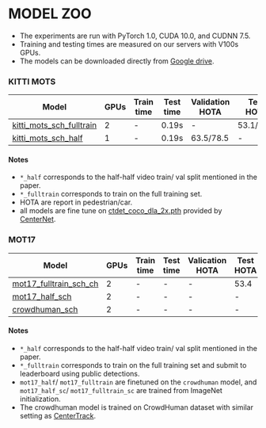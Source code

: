 # MODEL ZOO

- The experiments are run with PyTorch 1.0, CUDA 10.0, and CUDNN 7.5.
- Training and testing times are measured on our servers with V100s GPUs.
- The models can be downloaded directly from [Google drive](https://drive.google.com/drive/folders/1GQI_OPgDzQXdG8XW0vjs2_KS1eieccjD?usp=sharing).

### KITTI MOTS 

| Model                 |GPUs| Train time| Test time | Validation HOTA  | Test HOTA  | Download  |
|-----------------------|----|-----------|-----------|------------------|------------|-----------|
| [kitti_mots_sch_fulltrain](../experiments/kitti_mots_fulltrain.sh)         |    2 |    -    | 0.19s     |      -      |       53.1/67.1     | [model](https://drive.google.com/file/d/1gvBkDmCWjdJWHaFY50ZfrqhKGXQzi4MA/view?usp=sharing) |
| [kitti_mots_sch_half](../experiments/kitti_mots_half.sh)         |    1 |    -    | 0.19s      |         63.5/78.5     |      -     | [model](https://drive.google.com/file/d/1c0EYf5aa6xG7NAfN8f2WYN3SKMno6sAu/view?usp=sharing) |

#### Notes

- `*_half` corresponds to the half-half video train/ val split mentioned in the paper. 
- `*_fulltrain` corresponds to train on the full training set.
- HOTA are report in pedestrian/car.
-  all models are fine tune on [ctdet_coco_dla_2x.pth](https://drive.google.com/open?id=1pl_-ael8wERdUREEnaIfqOV_VF2bEVRT) provided by [CenterNet](https://github.com/xingyizhou/CenterNet/blob/master/readme/MODEL_ZOO.md).

### MOT17

| Model                 | GPUs |Train time| Test time | Valication HOTA  | Test HOTA  | Download | 
|-----------------------|------|----------|-----------|------------------|------------|----------|
| [mot17_fulltrain_sch_ch](../experiments/mot17_fulltrain.sh)       |    2 |    -    | -     |          -       | 53.4 |  [model](https://drive.google.com/file/d/1tmpGfoCyDdFkl3R3UpYLyh5SR8spSLQ_/view?usp=sharing)     |
| [mot17_half_sch](../experiments/mot17_half.sh)            |    2 |    -    | -     |         -    |      -     | [model](https://drive.google.com/file/d/1FsL_apCEpx4LTKg8PSZkr1TRCy0tVw8s/view?usp=sharing) |
| [crowdhuman_sch](../experiments/crowdhuman.sh)            |    2 |    -   | -      |       -     |      -     |[model](https://drive.google.com/file/d/1YXXNaoLFYf5ovdXcs4xUw5ER6aP44l8z/view?usp=sharing) |

#### Notes

- `*_half` corresponds to the half-half video train/ val split mentioned in the paper. 
- `*_fulltrain` corresponds to train on the full training set and submit to leaderboard using public detections.
- `mot17_half`/ `mot17_fulltrain` are finetuned on the `crowdhuman` model, and `mot17_half_sc`/ `mot17_fulltrain_sc` are trained from ImageNet initialization.
- The crowdhuman model is trained on CrowdHuman dataset with similar setting as [CenterTrack](https://github.com/xingyizhou/CenterTrack).


